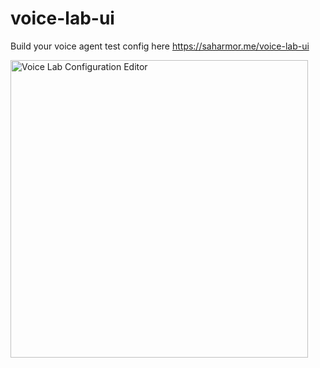 # voice-lab-ui
Build your voice agent test config here <a href="https://saharmor.me/voice-lab-ui" target="_blank">https://saharmor.me/voice-lab-ui</a>

<img width="476" alt="Voice Lab Configuration Editor" src="https://github.com/user-attachments/assets/4850547d-133c-43ee-aec0-a68e64bdec46">
